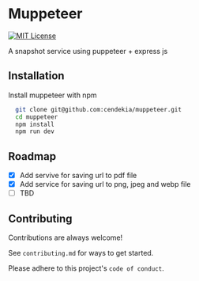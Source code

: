# Muppeteer

[![MIT License](https://img.shields.io/badge/License-MIT-green.svg)](https://choosealicense.com/licenses/mit/)

A snapshot service using puppeteer + express js

## Installation

Install muppeteer with npm

```bash
  git clone git@github.com:cendekia/muppeteer.git
  cd muppeteer
  npm install
  npm run dev
```

## Roadmap

- [x] Add servive for saving url to pdf file
- [x] Add service for saving url to png, jpeg and webp file
- [ ] TBD

## Contributing

Contributions are always welcome!

See `contributing.md` for ways to get started.

Please adhere to this project's `code of conduct`.
